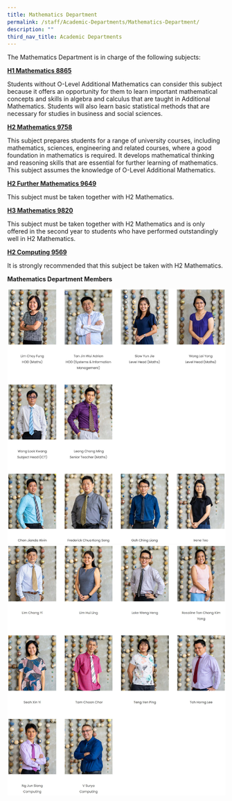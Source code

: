 ```yaml
---
title: Mathematics Department
permalink: /staff/Academic-Departments/Mathematics-Department/
description: ""
third_nav_title: Academic Departments
---
```

The Mathematics Department is in charge of the following subjects:

**[H1 Mathematics 8865](https://www.seab.gov.sg/docs/default-source/national-examinations/syllabus/alevel/2021syllabus/8865_y21_sy.pdf)**

Students without O-Level Additional Mathematics can consider this subject because it offers an opportunity for them to learn important mathematical concepts and skills in algebra and calculus that are taught in Additional Mathematics. Students will also learn basic statistical methods that are necessary for studies in business and social sciences.

**[H2 Mathematics 9758](https://www.seab.gov.sg/docs/default-source/national-examinations/syllabus/alevel/2021syllabus/9758_y21_sy.pdf)** 

This subject prepares students for a range of university courses, including mathematics, sciences, engineering and related courses, where a good foundation in mathematics is required. It develops mathematical thinking and reasoning skills that are essential for further learning of mathematics. This subject assumes the knowledge of O-Level Additional Mathematics.

**[H2 Further Mathematics 9649](https://www.seab.gov.sg/docs/default-source/national-examinations/syllabus/alevel/2021syllabus/9649_y21_sy.pdf)** 

This subject must be taken together with H2 Mathematics.

**[H3 Mathematics 9820](https://www.seab.gov.sg/docs/default-source/national-examinations/syllabus/alevel/2021syllabus/9820_y21_sy.pdf)** 

This subject must be taken together with H2 Mathematics and is only offered in the second year to students who have performed outstandingly well in H2 Mathematics.

**[H2 Computing 9569](https://www.seab.gov.sg/docs/default-source/national-examinations/syllabus/alevel/2021syllabus/9569_y21_sy.pdf)**  

It is strongly recommended that this subject be taken with H2 Mathematics.

**Mathematics Department Members**

![Mathematics Department Staff](/images/Math%201.jpg)
![Mathematics Department Staff](/images/Math%202.jpg)